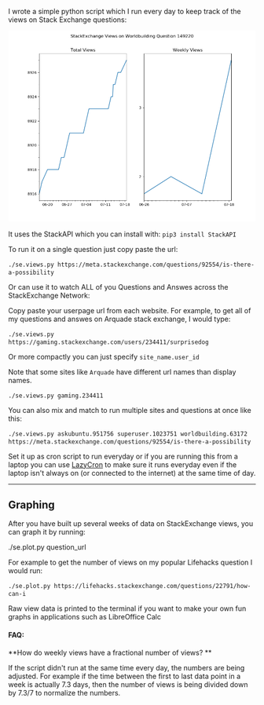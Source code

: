 I wrote a simple python script which I run every day to keep track of the views on Stack Exchange questions:

![Example image](example.png)


It uses the StackAPI which you can install with: `pip3 install StackAPI`

To run it on a single question just copy paste the url:


````
./se.views.py https://meta.stackexchange.com/questions/92554/is-there-a-possibility

````

Or can use it to watch ALL of you Questions and Answes across the StackExchange Network:

Copy paste your userpage url from each website. For example, to get all of my questions and answes on Arquade stack exchange, I would type:

````
./se.views.py https://gaming.stackexchange.com/users/234411/surprisedog
````

Or more compactly you can just specify `site_name.user_id`

Note that some sites like `Arquade` have different url names than display names.

````
./se.views.py gaming.234411

````

You can also mix and match to run multiple sites and questions at once like this:

````
./se.views.py askubuntu.951756 superuser.1023751 worldbuilding.63172 https://meta.stackexchange.com/questions/92554/is-there-a-possibility

````


Set it up as cron script to run everyday or if you are running this from a laptop you can use [LazyCron](https://github.com/SurpriseDog/LazyCron) to make sure it runs everyday even if the laptop isn't always on (or connected to the internet) at the same time of day.

----

## Graphing

After you have built up several weeks of data on StackExchange views, you can graph it by running:

./se.plot.py question_url


For example to get the number of views on my popular Lifehacks question I would run:

```
./se.plot.py https://lifehacks.stackexchange.com/questions/22791/how-can-i
```

Raw view data is printed to the terminal if you want to make your own fun graphs in applications such as LibreOffice Calc


#### FAQ:

**How do weekly views have a fractional number of views? **

If the script didn't run at the same time every day, the numbers are being adjusted. For example if the time between the first to last data point in a week is actually 7.3 days, then the number of views is being divided down by 7.3/7  to normalize the numbers.
